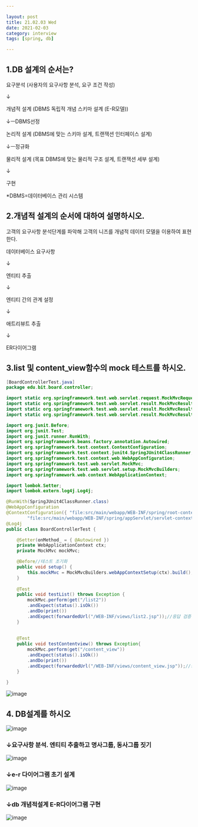 ```yaml
---

layout: post
title: 21.02.03 Wed
date: 2021-02-03
category: interview
tags: [spring, db]

---
```


## 1.DB 설계의 순서는?

요구분석 (사용자의 요구사항 분석, 요구 조건 작성)

  ↓

개념적 설계 (DBMS 독립적 개념 스키마 설계 (E-R모델))

  ↓ㅡDBMS선정

논리적 설계 (DBMS에 맞는 스키마 설계, 트랜잭션 인터페이스 설계)

  ↓ㅡ정규화

물리적 설계 (목표 DBMS에 맞는 물리적 구조 설계, 트랜잭션 세부 설계)

  ↓

구현



*DBMS=데이터베이스 관리 시스템


## 2.개념적 설계의 순서에 대하여 설명하시오.

고객의 요구사항 분석단계를 파악해 고객의 니즈를 개념적 데이터 모델을 이용하여 표현한다.



데이터베이스 요구사항

↓

엔티티 추출

↓

엔티티 간의 관계 설정

↓

애트리뷰트 추출

↓

ER다이어그램




## 3.list 및 content_view함수의 mock 테스트를 하시오.
~~~java
[BoardControllerTest.java]
package edu.bit.board.controller;

import static org.springframework.test.web.servlet.request.MockMvcRequestBuilders.get;
import static org.springframework.test.web.servlet.result.MockMvcResultHandlers.print;
import static org.springframework.test.web.servlet.result.MockMvcResultMatchers.forwardedUrl;
import static org.springframework.test.web.servlet.result.MockMvcResultMatchers.status;

import org.junit.Before;
import org.junit.Test;
import org.junit.runner.RunWith;
import org.springframework.beans.factory.annotation.Autowired;
import org.springframework.test.context.ContextConfiguration;
import org.springframework.test.context.junit4.SpringJUnit4ClassRunner;
import org.springframework.test.context.web.WebAppConfiguration;
import org.springframework.test.web.servlet.MockMvc;
import org.springframework.test.web.servlet.setup.MockMvcBuilders;
import org.springframework.web.context.WebApplicationContext;

import lombok.Setter;
import lombok.extern.log4j.Log4j;

@RunWith(SpringJUnit4ClassRunner.class)
@WebAppConfiguration
@ContextConfiguration({ "file:src/main/webapp/WEB-INF/spring/root-context.xml",
		"file:src/main/webapp/WEB-INF/spring/appServlet/servlet-context.xml" })
@Log4j
public class BoardControllerTest {

	@Setter(onMethod_ = { @Autowired })
	private WebApplicationContext ctx;
	private MockMvc mockMvc;

	@Before//테스트 초기화
	public void setup() {
		this.mockMvc = MockMvcBuilders.webAppContextSetup(ctx).build();
	}
	
	@Test
	public void testList() throws Exception {
		mockMvc.perform(get("/list2"))
		.andExpect(status().isOk())
		.andDo(print())
		.andExpect(forwardedUrl("/WEB-INF/views/list2.jsp"));//응답 검증
	}
	
	
	@Test
	public void testContentview() throws Exception{
		mockMvc.perform(get("/content_view"))
		.andExpect(status().isOk())
		.andDo(print())
		.andExpect(forwardedUrl("/WEB-INF/views/content_view.jsp"));//응답 검증
	}
	
}
~~~
![image](https://user-images.githubusercontent.com/74958197/106722739-a9a8f480-6649-11eb-8f40-f5c220f5f17c.png)



## 4. DB설계를 하시오
![image](https://user-images.githubusercontent.com/74958197/106720575-f939f100-6646-11eb-8481-8b8ad82ab81b.png)

### ↓요구사항 분석. 엔티티 추출하고 명사그룹, 동사그룹 짓기
![image](https://user-images.githubusercontent.com/74958197/106720591-fdfea500-6646-11eb-9ce4-a637254c62a8.png)

### ↓e-r 다이어그램 초기 설계
![image](https://user-images.githubusercontent.com/74958197/106722152-f2ac7900-6648-11eb-8916-af8dff4643bc.png)

### ↓db 개념적설계 E-R다이어그램 구현
![image](https://user-images.githubusercontent.com/74958197/106720596-0060ff00-6647-11eb-92d3-fc820009b221.png)
